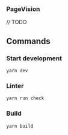 ### PageVision
// TODO

## Commands

### Start development
```
yarn dev
```

### Linter
```
yarn run check
```

### Build
```
yarn build
```
